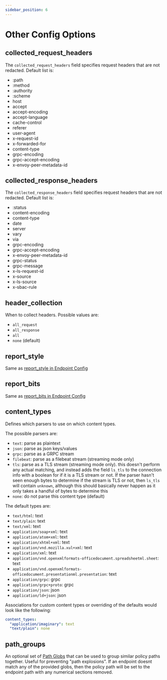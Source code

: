 ```yaml
---
sidebar_position: 6
---
```


# Other Config Options

## collected_request_headers

The `collected_request_headers` field specifies request headers that are not redacted. Default list is:

- :path
- :method
- :authority
- :scheme
- host
- accept
- accept-encoding
- accept-language
- cache-control
- referer
- user-agent
- x-request-id
- x-forwarded-for
- content-type
- grpc-encoding
- grpc-accept-encoding
- x-envoy-peer-metadata-id

## collected_response_headers

The `collected_response_headers` field specifies request headers that are not redacted. Default list is:

- :status
- content-encoding
- content-type
- date
- server
- vary
- via
- grpc-encoding
- grpc-accept-encoding
- x-envoy-peer-metadata-id
- grpc-status
- grpc-message
- x-ls-request-id
- x-source
- x-ls-source
- x-sbac-rule

## header_collection

When to collect headers. Possible values are:

- `all_request`
- `all_response`
- `all`
- `none` (default)

## report_style

Same as [report_style in Endpoint Config](Endpoints/Endpoint%20Config#report_style)

## report_bits

Same as [report_bits in Endpoint Config](Endpoints/Endpoint%20Config#report_bits)

## content_types

Defines which parsers to use on which content types.

The possible parsers are:

- `text`: parse as plaintext
- `json`: parse as json keys/values
- `grpc`: parse as a GRPC stream
- `filebeat`: parse as a filebeat stream (streaming mode only)
- `tls`: parse as a TLS stream (streaming mode only). this doesn't perform any actual matching, and instead adds the field `ls_tls` to the connection info with a boolean for if it is a TLS stream or not. If the parser hasn't seen enough bytes to determine if the stream is TLS or not, then `ls_tls` will contain `unknown`, although this should basically never happen as it only takes a handful of bytes to determine this
- `none`: do not parse this content type (default)

The default types are:

- `text/html`: text
- `text/plain`: text
- `text/xml`: text
- `application/soap+xml`: text
- `application/atom+xml`: text
- `application/xhtml+xml`: text
- `application/vnd.mozilla.xul+xml`: text
- `application/xml`: text
- `application/vnd.openxmlformats-officedocument.spreadsheetml.sheet`: text
- `application/vnd.openxmlformats-officedocument.presentationml.presentation`: text
- `application/grpc`: grpc
- `application/grpc+proto`: grpc
- `application/json`: json
- `application/ld+json`: json

Associations for custom content types or overriding of the defaults would look like the following:

```yaml
content_types:
  "application/imaginary": text
  "text/plain": none
```

## path_groups

An optional set of [Path Globs](Endpoints/Path%20Globs) that can be used to group similar policy paths together.
Useful for preventing "path explosions".
If an endpoint doesnt match any of the provided globs, then the policy path will be set to the endpoint path with any numerical sections removed.
